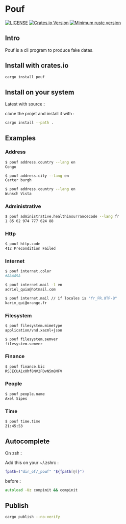 # Pouf

[![LICENSE](https://img.shields.io/badge/license-MIT-blue.svg)](LICENSE)
[![Crates.io Version](https://img.shields.io/crates/v/pouf.svg)](https://crates.io/crates/pouf)
[![Minimum rustc version](https://img.shields.io/badge/rustc-1.60.0+-lightgray.svg)](#rust-version-requirements)

## Intro

Pouf is a cli program to produce fake datas.

## Install with crates.io

```zsh
cargo install pouf
```

## Install on your system

Latest with source :

clone the projet and install it with :

```zsh
cargo install --path .
```

## Examples

### Address

```zsh
$ pouf address.country --lang en
Congo
```

```zsh
$ pouf address.city --lang en
Carter burgh
```

```zsh
$ pouf address.country --lang en
Wunsch Vista
```

### Administrative

```zsh
$ pouf administrative.healthinsurrancecode --lang fr
1 85 02 974 777 624 88
```

### Http

```zsh
$ pouf http.code
412 Precondition Failed
```

### Internet

```zsh
$ pouf internet.color
#AAAA9A
```

```zsh
$ pouf internet.mail -l en
adriel_quia@hotmail.com
```

```zsh
$ pouf internet.mail // if locales is "fr_FR.UTF-8"
karim_qui@orange.fr
```

### Filesystem

```zsh
$ pouf filesystem.mimetype
application/vnd.xacml+json
```

```zsh
$ pouf filesystem.semver
filesystem.semver
```

### Finance

```zsh
$ pouf finance.bic
RSJECUA1x0hf8NV2FDvN5m8MFV
```

### People

```zsh
$ pouf people.name
Axel Sipes
```

### Time

```zsh
$ pouf time.time
21:45:53
```

## Autocomplete

On zsh :

Add this on your ~/.zshrc :

```zsh
fpath=("dir_of/_pouf" "${fpath[@]}")
```

before :
```zsh
autoload -Uz compinit && compinit
```

## Publish

```zsh
cargo publish --no-verify
```
